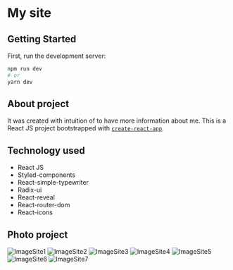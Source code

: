 # My site
## Getting Started

First, run the development server:

```bash
npm run dev
# or
yarn dev
```

## About project
It was created with intuition of to have more information about me. This is a React JS project bootstrapped with [`create-react-app`](https://github.com/facebook/create-react-app).

## Technology used
 - React JS
 - Styled-components
 - React-simple-typewriter
 - Radix-ui
 - React-reveal
 - React-router-dom
 - React-icons

## Photo project
![ImageSite1](https://user-images.githubusercontent.com/41306417/161869804-7015579c-d6ff-4927-b15a-8d5556d3031e.png)
![ImageSite2](https://user-images.githubusercontent.com/41306417/161869805-f14ca8c7-6e36-4da4-ab59-af7f9bd1634a.png)
![ImageSite3](https://user-images.githubusercontent.com/41306417/161869806-ac192194-334d-4a9c-924c-71ee9a035eac.png)
![ImageSite4](https://user-images.githubusercontent.com/41306417/161869807-8b511226-6763-4bf3-88bf-dc5bfd0574b1.png)
![ImageSite5](https://user-images.githubusercontent.com/41306417/161869801-bb9c20ff-1e15-462c-93c1-59b9871b32c0.png)
![ImageSite6](https://user-images.githubusercontent.com/41306417/161869803-a4db1ed5-e46e-42f0-bd86-ca662a0ea2dc.png)
![ImageSite7](https://user-images.githubusercontent.com/41306417/162091308-20cc91e5-d560-4b87-8978-2b898494e36a.png)

